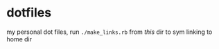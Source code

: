# dotfiles

my personal dot files,
run `./make_links.rb` from *this* dir to sym linking to home dir
